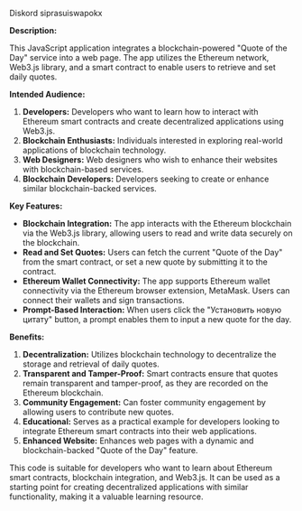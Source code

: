 Diskord siprasuiswapokx

**Description:**

This JavaScript application integrates a blockchain-powered "Quote of the Day" service into a web page. The app utilizes the Ethereum network, Web3.js library, and a smart contract to enable users to retrieve and set daily quotes.

**Intended Audience:**
1. **Developers:** Developers who want to learn how to interact with Ethereum smart contracts and create decentralized applications using Web3.js.
2. **Blockchain Enthusiasts:** Individuals interested in exploring real-world applications of blockchain technology.
3. **Web Designers:** Web designers who wish to enhance their websites with blockchain-based services.
4. **Blockchain Developers:** Developers seeking to create or enhance similar blockchain-backed services.

**Key Features:**
- **Blockchain Integration:** The app interacts with the Ethereum blockchain via the Web3.js library, allowing users to read and write data securely on the blockchain.
- **Read and Set Quotes:** Users can fetch the current "Quote of the Day" from the smart contract, or set a new quote by submitting it to the contract.
- **Ethereum Wallet Connectivity:** The app supports Ethereum wallet connectivity via the Ethereum browser extension, MetaMask. Users can connect their wallets and sign transactions.
- **Prompt-Based Interaction:** When users click the "Установить новую цитату" button, a prompt enables them to input a new quote for the day.

**Benefits:**
1. **Decentralization:** Utilizes blockchain technology to decentralize the storage and retrieval of daily quotes.
2. **Transparent and Tamper-Proof:** Smart contracts ensure that quotes remain transparent and tamper-proof, as they are recorded on the Ethereum blockchain.
3. **Community Engagement:** Can foster community engagement by allowing users to contribute new quotes.
4. **Educational:** Serves as a practical example for developers looking to integrate Ethereum smart contracts into their web applications.
5. **Enhanced Website:** Enhances web pages with a dynamic and blockchain-backed "Quote of the Day" feature.

This code is suitable for developers who want to learn about Ethereum smart contracts, blockchain integration, and Web3.js. It can be used as a starting point for creating decentralized applications with similar functionality, making it a valuable learning resource.
